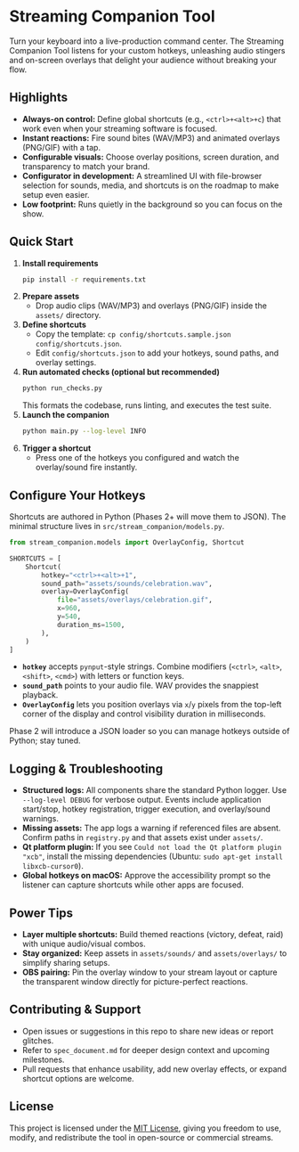 # Streaming Companion Tool

Turn your keyboard into a live-production command center. The Streaming Companion Tool listens for your custom hotkeys, unleashing audio stingers and on-screen overlays that delight your audience without breaking your flow.

## Highlights
- **Always-on control:** Define global shortcuts (e.g., `<ctrl>+<alt>+c`) that work even when your streaming software is focused.
- **Instant reactions:** Fire sound bites (WAV/MP3) and animated overlays (PNG/GIF) with a tap.
- **Configurable visuals:** Choose overlay positions, screen duration, and transparency to match your brand.
- **Configurator in development:** A streamlined UI with file-browser selection for sounds, media, and shortcuts is on the roadmap to make setup even easier.
- **Low footprint:** Runs quietly in the background so you can focus on the show.

## Quick Start
1. **Install requirements**
   ```bash
   pip install -r requirements.txt
   ```
2. **Prepare assets**
   - Drop audio clips (WAV/MP3) and overlays (PNG/GIF) inside the `assets/` directory.
3. **Define shortcuts**
   - Copy the template: `cp config/shortcuts.sample.json config/shortcuts.json`.
   - Edit `config/shortcuts.json` to add your hotkeys, sound paths, and overlay settings.
4. **Run automated checks (optional but recommended)**
   ```bash
   python run_checks.py
   ```
   This formats the codebase, runs linting, and executes the test suite.
5. **Launch the companion**
   ```bash
   python main.py --log-level INFO
   ```
6. **Trigger a shortcut**
   - Press one of the hotkeys you configured and watch the overlay/sound fire instantly.

## Configure Your Hotkeys
Shortcuts are authored in Python (Phases 2+ will move them to JSON). The minimal structure lives in `src/stream_companion/models.py`.

```python
from stream_companion.models import OverlayConfig, Shortcut

SHORTCUTS = [
    Shortcut(
        hotkey="<ctrl>+<alt>+1",
        sound_path="assets/sounds/celebration.wav",
        overlay=OverlayConfig(
            file="assets/overlays/celebration.gif",
            x=960,
            y=540,
            duration_ms=1500,
        ),
    )
]
```

- **`hotkey`** accepts `pynput`-style strings. Combine modifiers (`<ctrl>`, `<alt>`, `<shift>`, `<cmd>`) with letters or function keys.
- **`sound_path`** points to your audio file. WAV provides the snappiest playback.
- **`OverlayConfig`** lets you position overlays via `x`/`y` pixels from the top-left corner of the display and control visibility duration in milliseconds.

Phase 2 will introduce a JSON loader so you can manage hotkeys outside of Python; stay tuned.

## Logging & Troubleshooting
- **Structured logs:** All components share the standard Python logger. Use `--log-level DEBUG` for verbose output. Events include application start/stop, hotkey registration, trigger execution, and overlay/sound warnings.
- **Missing assets:** The app logs a warning if referenced files are absent. Confirm paths in `registry.py` and that assets exist under `assets/`.
- **Qt platform plugin:** If you see `Could not load the Qt platform plugin "xcb"`, install the missing dependencies (Ubuntu: `sudo apt-get install libxcb-cursor0`).
- **Global hotkeys on macOS:** Approve the accessibility prompt so the listener can capture shortcuts while other apps are focused.

## Power Tips
- **Layer multiple shortcuts:** Build themed reactions (victory, defeat, raid) with unique audio/visual combos.
- **Stay organized:** Keep assets in `assets/sounds/` and `assets/overlays/` to simplify sharing setups.
- **OBS pairing:** Pin the overlay window to your stream layout or capture the transparent window directly for picture-perfect reactions.

## Contributing & Support
- Open issues or suggestions in this repo to share new ideas or report glitches.
- Refer to `spec_document.md` for deeper design context and upcoming milestones.
- Pull requests that enhance usability, add new overlay effects, or expand shortcut options are welcome.

## License
This project is licensed under the [MIT License](./LICENSE), giving you freedom to use, modify, and redistribute the tool in open-source or commercial streams.
